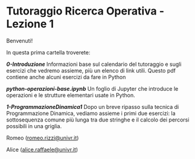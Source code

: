 # Tutoraggio Ricerca Operativa - Lezione 1 #

Benvenuti!

In questa prima cartella troverete:

___0-Introduzione___
Informazioni base sul calendario del tutoraggio e sugli esercizi che vedremo assieme, più un elenco di link utili.
Questo pdf contiene anche alcuni esercizi da fare in Python

___python-operazioni-base.ipynb___
Un foglio di Jupyter che introduce le operazioni e le strutture elementari usate in Python.

___1-ProgrammazioneDinamica1___
Dopo un breve ripasso sulla tecnica di Programmazione Dinamica, vediamo assieme i primi due esercizi: la sottosequenza comune più lunga tra due stringhe e il calcolo dei percorsi possibili in una griglia.


Romeo (romeo.rizzi@univr.it)

Alice (alice.raffaele@univr.it)

